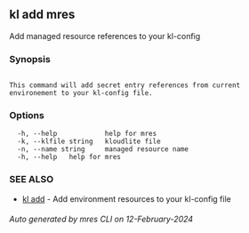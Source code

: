 ## kl add mres

Add managed resource references to your kl-config

### Synopsis

```

This command will add secret entry references from current environement to your kl-config file.

```

### Options

```
  -h, --help            help for mres
  -k, --klfile string   kloudlite file
  -n, --name string     managed resource name
  -h, --help   help for mres
```

### SEE ALSO

* [kl add](kl_add.md)  - Add environment resources to your kl-config file

###### Auto generated by mres CLI on 12-February-2024
